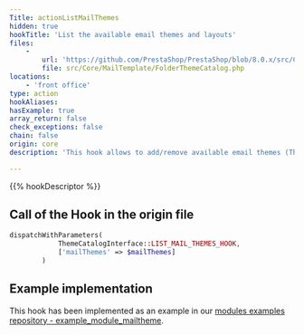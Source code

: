 ```yaml
---
Title: actionListMailThemes
hidden: true
hookTitle: 'List the available email themes and layouts'
files:
    -
        url: 'https://github.com/PrestaShop/PrestaShop/blob/8.0.x/src/Core/MailTemplate/FolderThemeCatalog.php'
        file: src/Core/MailTemplate/FolderThemeCatalog.php
locations:
    - 'front office'
type: action
hookAliases: 
hasExample: true
array_return: false
check_exceptions: false
chain: false
origin: core
description: 'This hook allows to add/remove available email themes (ThemeInterface) and/or to add/remove their layouts (LayoutInterface)'

---
```


{{% hookDescriptor %}}

## Call of the Hook in the origin file

```php
dispatchWithParameters(
            ThemeCatalogInterface::LIST_MAIL_THEMES_HOOK,
            ['mailThemes' => $mailThemes]
        )
```

## Example implementation

This hook has been implemented as an example in our [modules examples repository - example_module_mailtheme](https://github.com/PrestaShop/example-modules/blob/8.x/example_module_mailtheme).

